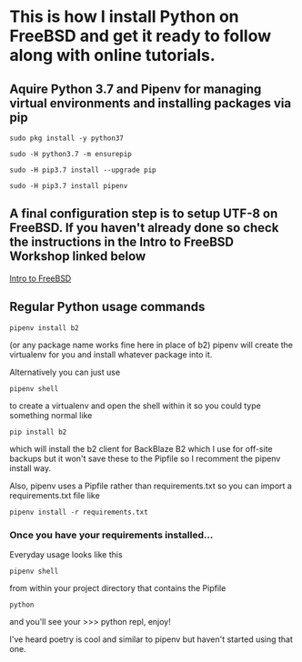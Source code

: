 # This is how I install Python on FreeBSD and get it ready to follow along with online tutorials.

## Aquire Python 3.7 and Pipenv for managing virtual environments and installing packages via pip

```sudo pkg install -y python37```

```sudo -H python3.7 -m ensurepip```

```sudo -H pip3.7 install --upgrade pip```

```sudo -H pip3.7 install pipenv```

## A final configuration step is to setup UTF-8 on FreeBSD. If you haven't already done so check the instructions in the Intro to FreeBSD Workshop linked below
[Intro to FreeBSD](https://github.com/possnfiffer/bsd-pw/blob/gh-pages/docs/Intro_to_FreeBSD_Workshop.md#iocage)

## Regular Python usage commands
```pipenv install b2```

(or any package name works fine here in place of b2)
pipenv will create the virtualenv for you and install whatever package into it.

Alternatively you can just use

```pipenv shell```

to create a virtualenv and open the shell within it so you could type something normal like

```pip install b2```

which will install the b2 client for BackBlaze B2 which I use for off-site backups but it won't save these to the Pipfile so I recomment the pipenv install way.

Also, pipenv uses a Pipfile rather than requirements.txt so you can import a requirements.txt file like

```pipenv install -r requirements.txt```

### Once you have your requirements installed...

Everyday usage looks like this

```pipenv shell```

from within your project directory that contains the Pipfile

```python```

and you'll see your >>> python repl, enjoy!

I've heard poetry is cool and similar to pipenv but haven't started using that one.
